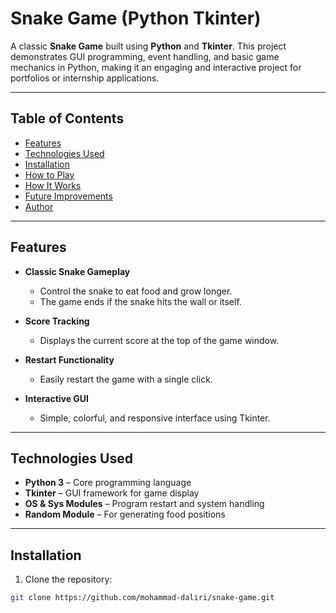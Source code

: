 # Snake Game (Python Tkinter)

A classic **Snake Game** built using **Python** and **Tkinter**. This project demonstrates GUI programming, event handling, and basic game mechanics in Python, making it an engaging and interactive project for portfolios or internship applications.

---

## Table of Contents

- [Features](#features)
- [Technologies Used](#technologies-used)
- [Installation](#installation)
- [How to Play](#how-to-play)
- [How It Works](#how-it-works)
- [Future Improvements](#future-improvements)
- [Author](#author)

---

## Features

- **Classic Snake Gameplay**
  - Control the snake to eat food and grow longer.
  - The game ends if the snake hits the wall or itself.

- **Score Tracking**
  - Displays the current score at the top of the game window.

- **Restart Functionality**
  - Easily restart the game with a single click.

- **Interactive GUI**
  - Simple, colorful, and responsive interface using Tkinter.

---

## Technologies Used

- **Python 3** – Core programming language
- **Tkinter** – GUI framework for game display
- **OS & Sys Modules** – Program restart and system handling
- **Random Module** – For generating food positions

---

## Installation

1. Clone the repository:

```bash
git clone https://github.com/mohammad-daliri/snake-game.git
